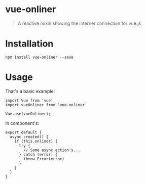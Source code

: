 # vue-onliner

> A reactive mixin showing the interner connection for vue.js

# Installation

```
npm install vue-onliner --save
```

# Usage

That's a basic example:

```
import Vue from 'vue'
import vueOnliner from 'vue-onliner'

Vue.use(vueOnliner);
```

In component's:

```
export default {
  async created() {
    if (this.onliner) {
      try {
        // Some async action's...
      } catch (error) {
        throw Error(error)
      }
    }
  }
}
```
